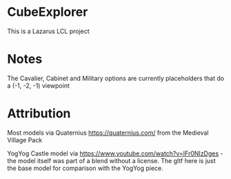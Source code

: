 # CubeExplorer

This is a Lazarus LCL project

# Notes

The Cavalier, Cabinet and Military options are currently placeholders that do a (-1, -2, -1) viewpoint

# Attribution

Most models via Quaternius https://quaternius.com/ from the Medieval Village Pack

YogYog Castle model via https://www.youtube.com/watch?v=IFr0NIzDges - the model itself was part of a blend without a license. The gltf here is just the base model for comparison with the YogYog piece.
